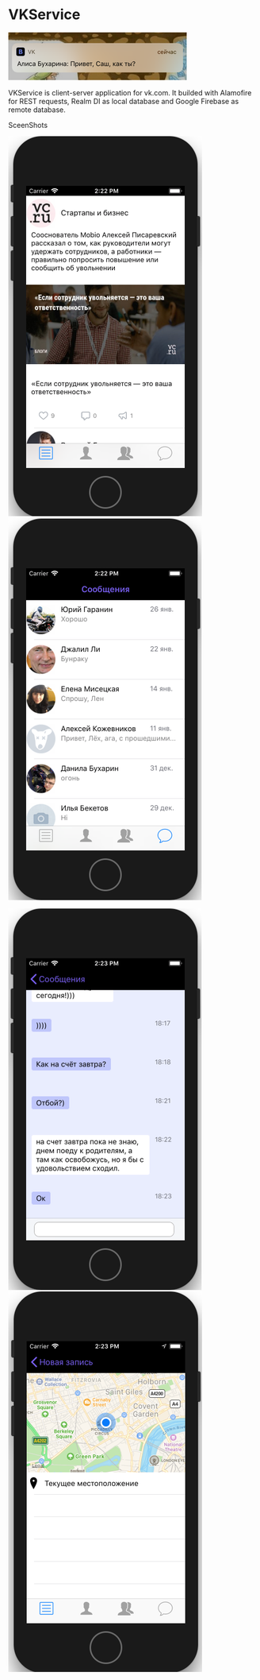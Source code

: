 # VKService

![alt text](https://github.com/Booharin/VKService/blob/master/img/IMG_9987.png)

VKService is client-server application for vk.com. It builded with Alamofire for REST requests, Realm DI as local database and Google Firebase as remote database.

SceenShots


![alt text](https://github.com/Booharin/VKService/blob/master/img/12.png)
![alt text](https://github.com/Booharin/VKService/blob/master/img/122.png)


![alt text](https://github.com/Booharin/VKService/blob/master/img/123.png)
![alt text](https://github.com/Booharin/VKService/blob/master/img/124.png)
